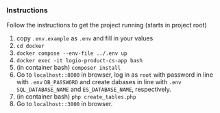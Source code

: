### Instructions

Follow the instructions to get the project running (starts in project root)

1. copy `.env.example` as `.env` and fill in your values
1. `cd docker`
1. `docker compose --env-file ../.env up`
1. `docker exec -it logio-product-cs-app bash`
1. (in container bash) `composer install`
1. Go to `localhost::8000` in browser, log in as `root` with password in line with `.env` `DB_PASSWORD` and create dabases in line with `.env` `SQL_DATABASE_NAME` and `ES_DATABASE_NAME`, respectively.
1. (in container bash) `php create_tables.php`
1. Go to `localhost::3000` in browser.